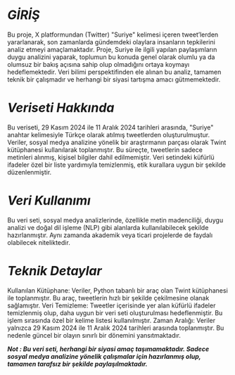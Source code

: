 # ***GİRİŞ*** 

Bu proje, X platformundan (Twitter) "Suriye" kelimesi içeren tweet’lerden yararlanarak, son zamanlarda gündemdeki olaylara insanların tepkilerini analiz etmeyi amaçlamaktadır. Proje, Suriye ile ilgili yapılan paylaşımların duygu analizini yaparak, toplumun bu konuda genel olarak olumlu ya da olumsuz bir bakış açısına sahip olup olmadığını ortaya koymayı hedeflemektedir. Veri bilimi perspektifinden ele alınan bu analiz, tamamen teknik bir çalışmadır ve herhangi bir siyasi tartışma amacı gütmemektedir.

# ***Veriseti Hakkında***

Bu veriseti, 29 Kasım 2024 ile 11 Aralık 2024 tarihleri arasında, "Suriye" anahtar kelimesiyle Türkçe olarak atılmış tweetlerden oluşturulmuştur. Veriler, sosyal medya analizine yönelik bir araştırmanın parçası olarak Twint kütüphanesi kullanılarak toplanmıştır. Bu süreçte, tweetlerin sadece metinleri alınmış, kişisel bilgiler dahil edilmemiştir. Veri setindeki küfürlü ifadeler özel bir liste yardımıyla temizlenmiş, etik kurallara uygun bir şekilde düzenlenmiştir.

# ***Veri Kullanımı***

Bu veri seti, sosyal medya analizlerinde, özellikle metin madenciliği, duygu analizi ve doğal dil işleme (NLP) gibi alanlarda kullanılabilecek şekilde hazırlanmıştır. Aynı zamanda akademik veya ticari projelerde de faydalı olabilecek niteliktedir.

# ***Teknik Detaylar***

Kullanılan Kütüphane: Veriler, Python tabanlı bir araç olan Twint kütüphanesi ile toplanmıştır. Bu araç, tweetlerin hızlı bir şekilde çekilmesine olanak sağlamıştır.
Veri Temizleme: Tweetler içerisinde yer alan küfürlü ifadeler temizlenmiş olup, daha uygun bir veri seti oluşturulması hedeflenmiştir. Bu işlem sırasında özel bir kelime listesi kullanılmıştır.
Zaman Aralığı: Veriler yalnızca 29 Kasım 2024 ile 11 Aralık 2024 tarihleri arasında toplanmıştır. Bu nedenle güncel bir olayın sınırlı bir dönemini yansıtmaktadır.

***Not : Bu veri seti, herhangi bir siyasi amaç taşımamaktadır. Sadece sosyal medya analizine yönelik çalışmalar için hazırlanmış olup, tamamen tarafsız bir şekilde paylaşılmaktadır.***

